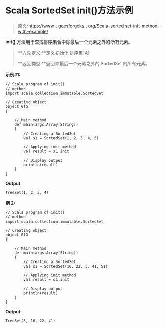 # Scala SortedSet init()方法示例

> 原文:[https://www . geesforgeks . org/Scala-sorted set-init-method-with-example/](https://www.geeksforgeeks.org/scala-sortedset-init-method-with-example/)

**init()** 方法用于查找排序集合中除最后一个元素之外的所有元素。

> **方法定义:**定义初始化:排序集[A]
> 
> **返回类型:**返回除最后一个元素之外的 SortedSet 的所有元素。

**示例#1:**

```
// Scala program of init() 
// method 
import scala.collection.immutable.SortedSet 

// Creating object 
object GfG 
{ 

    // Main method 
    def main(args:Array[String]) 
    { 
        // Creating a SortedSet 
        val s1 = SortedSet(1, 2, 3, 4, 5) 

        // Applying init method 
        val result = s1.init

        // Display output
        println(result)
    } 
} 
```

**Output:**

```
TreeSet(1, 2, 3, 4)

```

**例 2:**

```
// Scala program of init() 
// method 
import scala.collection.immutable.SortedSet 

// Creating object 
object GfG 
{ 

    // Main method 
    def main(args:Array[String]) 
    { 
        // Creating a SortedSet 
        val s1 = SortedSet(16, 22, 3, 41, 51) 

        // Applying init method 
        val result = s1.init

        // Display output
        println(result)
    } 
} 
```

**Output:**

```
TreeSet(3, 16, 22, 41)

```